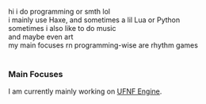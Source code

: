 hi i do programming or smth lol<br>
i mainly use Haxe, and sometimes a lil Lua or Python<br>
sometimes i also like to do music<br>
and maybe even art<br>
my main focuses rn programming-wise are rhythm games<br><br>
### Main Focuses
I am currently mainly working on [UFNF Engine](https://github.com/thepercentageguy/Unnamed-FNF-Engine/tree/v0.4.0).
